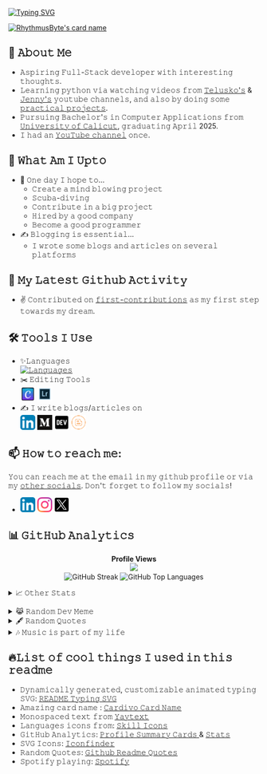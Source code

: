 <!--
Last Updated - 28/01/2024
Author - RhythmusByte 

If your intention is to obtain the source code of my profile readme, please follow and star this repository. You are free to use it but please give credits to the respective owners. 

Some of the elements used in this readme were created by some great developers. I didn't give any credits for them. If you have those links, please inform me.

 -->

[![Typing SVG](https://readme-typing-svg.demolab.com?font=Black+Ops+One&duration=5000&pause=800&color=00FF0A&center=true&vCenter=true&random=false&width=435&lines=Hi+there!+%F0%9F%91%8B;I'm+Akhil+Mahesh;A+beginner+%26+passionate+programmer;Enthusiastic+about;AI+%26+Emerging+Technologies;BTW%2C+Welcome+to+my+GH+profile)](https://git.io/typing-svg)

[![RhythmusByte's card name](https://cardivo.vercel.app/api?name=Akhil%20Mahesh&description=Aspiring%20Full-Stack%20Developer%20with%20a%20keen%20interest%20in%20Artificial%20Intelligence%20and%20emerging%20technologies.%20Trying%20to%20do%20better%20everyday.&image=https://avatars.githubusercontent.com/u/124284817?v=4&backgroundColor=%23ffffff&iconColor=%23000000&fontColor=%23000000&colorPattern=%23EB00014A&site=https://akhilmahesh.netlify.app&pattern=ticTacToe&opacity=0&instagram=@rhythmusbyte&linkedin=rhythmusbyte&github=RhythmusByte&twitter=@RhythmusByte)](https://akhilmahesh.netlify.app)

## 📖 𝙰𝚋𝚘𝚞𝚝 𝙼𝚎
- 𝙰𝚜𝚙𝚒𝚛𝚒𝚗𝚐 𝙵𝚞𝚕𝚕-𝚂𝚝𝚊𝚌𝚔 𝚍𝚎𝚟𝚎𝚕𝚘𝚙𝚎𝚛 𝚠𝚒𝚝𝚑 𝚒𝚗𝚝𝚎𝚛𝚎𝚜𝚝𝚒𝚗𝚐 𝚝𝚑𝚘𝚞𝚐𝚑𝚝𝚜.
- 𝙻𝚎𝚊𝚛𝚗𝚒𝚗𝚐 𝚙𝚢𝚝𝚑𝚘𝚗 𝚟𝚒𝚊 𝚠𝚊𝚝𝚌𝚑𝚒𝚗𝚐 𝚟𝚒𝚍𝚎𝚘𝚜 𝚏𝚛𝚘𝚖 [𝚃𝚎𝚕𝚞𝚜𝚔𝚘'𝚜](https://youtube.com/@Telusko?si=3qg5bpRowt8TysRu) & [𝙹𝚎𝚗𝚗𝚢'𝚜](https://youtube.com/@JennyslecturesCSIT?si=Oq9uF_boz2LWlSw1) 𝚢𝚘𝚞𝚝𝚞𝚋𝚎 𝚌𝚑𝚊𝚗𝚗𝚎𝚕𝚜, 𝚊𝚗𝚍 𝚊𝚕𝚜𝚘 𝚋𝚢 𝚍𝚘𝚒𝚗𝚐 𝚜𝚘𝚖𝚎 [𝚙𝚛𝚊𝚌𝚝𝚒𝚌𝚊𝚕 𝚙𝚛𝚘𝚓𝚎𝚌𝚝𝚜](https://github.com/practical-tutorials/project-based-learning).
- 𝙿𝚞𝚛𝚜𝚞𝚒𝚗𝚐 𝙱𝚊𝚌𝚑𝚎𝚕𝚘𝚛'𝚜 𝚒𝚗 𝙲𝚘𝚖𝚙𝚞𝚝𝚎𝚛 𝙰𝚙𝚙𝚕𝚒𝚌𝚊𝚝𝚒𝚘𝚗𝚜 𝚏𝚛𝚘𝚖 [𝚄𝚗𝚒𝚟𝚎𝚛𝚜𝚒𝚝𝚢 𝚘𝚏 𝙲𝚊𝚕𝚒𝚌𝚞𝚝](https://uoc.ac.in), 𝚐𝚛𝚊𝚍𝚞𝚊𝚝𝚒𝚗𝚐 𝙰𝚙𝚛𝚒𝚕 2025.
- 𝙸 𝚑𝚊𝚍 𝚊𝚗 [𝚈𝚘𝚞𝚃𝚞𝚋𝚎 𝚌𝚑𝚊𝚗𝚗𝚎𝚕](https://www.youtube.com/@alonephilic) 𝚘𝚗𝚌𝚎.

## 🤔 𝚆𝚑𝚊𝚝 𝙰𝚖 𝙸 𝚄𝚙𝚝𝚘 
- 🤞 𝙾𝚗𝚎 𝚍𝚊𝚢 𝙸 𝚑𝚘𝚙𝚎 𝚝𝚘...
	-  𝙲𝚛𝚎𝚊𝚝𝚎 𝚊 𝚖𝚒𝚗𝚍 𝚋𝚕𝚘𝚠𝚒𝚗𝚐 𝚙𝚛𝚘𝚓𝚎𝚌𝚝
	- 𝚂𝚌𝚞𝚋𝚊-𝚍𝚒𝚟𝚒𝚗𝚐
	- 𝙲𝚘𝚗𝚝𝚛𝚒𝚋𝚞𝚝𝚎 𝚒𝚗 𝚊 𝚋𝚒𝚐 𝚙𝚛𝚘𝚓𝚎𝚌𝚝
	- 𝙷𝚒𝚛𝚎𝚍 𝚋𝚢 𝚊 𝚐𝚘𝚘𝚍 𝚌𝚘𝚖𝚙𝚊𝚗𝚢
	- 𝙱𝚎𝚌𝚘𝚖𝚎 𝚊 𝚐𝚘𝚘𝚍 𝚙𝚛𝚘𝚐𝚛𝚊𝚖𝚖𝚎𝚛
- ✍️ 𝙱𝚕𝚘𝚐𝚐𝚒𝚗𝚐 𝚒𝚜 𝚎𝚜𝚜𝚎𝚗𝚝𝚒𝚊𝚕...
	- 𝙸 𝚠𝚛𝚘𝚝𝚎 𝚜𝚘𝚖𝚎 𝚋𝚕𝚘𝚐𝚜 𝚊𝚗𝚍 𝚊𝚛𝚝𝚒𝚌𝚕𝚎𝚜 𝚘𝚗 𝚜𝚎𝚟𝚎𝚛𝚊𝚕 𝚙𝚕𝚊𝚝𝚏𝚘𝚛𝚖𝚜

## 🚀 𝙼𝚢 𝙻𝚊𝚝𝚎𝚜𝚝 𝙶𝚒𝚝𝚑𝚞𝚋 𝙰𝚌𝚝𝚒𝚟𝚒𝚝𝚢
- ✌️ 𝙲𝚘𝚗𝚝𝚛𝚒𝚋𝚞𝚝𝚎𝚍 𝚘𝚗 [𝚏𝚒𝚛𝚜𝚝-𝚌𝚘𝚗𝚝𝚛𝚒𝚋𝚞𝚝𝚒𝚘𝚗𝚜](https://github.com/firstcontributions/first-contributions) 𝚊𝚜 𝚖𝚢 𝚏𝚒𝚛𝚜𝚝 𝚜𝚝𝚎𝚙 𝚝𝚘𝚠𝚊𝚛𝚍𝚜 𝚖𝚢 𝚍𝚛𝚎𝚊𝚖.
  
## 🛠️ 𝚃𝚘𝚘𝚕𝚜 𝙸 𝚄𝚜𝚎

- ✨𝙻𝚊𝚗𝚐𝚞𝚊𝚐𝚎𝚜 <br>
	 [![𝙻𝚊𝚗𝚐𝚞𝚊𝚐𝚎𝚜](https://skillicons.dev/icons?i=python,c,js,html,css)](https://akhilmahesh.netlify.app)
- ✂️ 𝙴𝚍𝚒𝚝𝚒𝚗𝚐 𝚃𝚘𝚘𝚕𝚜 <br> <img src="https://raw.githubusercontent.com/RhythmusByte/RhythmusByte/alone-patch/Images/Canva.svg" height="30px" weight="30px"> <img src="https://raw.githubusercontent.com/RhythmusByte/RhythmusByte/alone-patch/Images/Lightroom.svg" height="30px" weight="30px">
- ✍️ 𝙸 𝚠𝚛𝚒𝚝𝚎 𝚋𝚕𝚘𝚐𝚜/𝚊𝚛𝚝𝚒𝚌𝚕𝚎𝚜 𝚘𝚗 <br><img src="https://raw.githubusercontent.com/RhythmusByte/RhythmusByte/alone-patch/Images/LinkedIn.svg" height="30px" weight="30px"> <img src="https://raw.githubusercontent.com/RhythmusByte/RhythmusByte/alone-patch/Images/Medium.svg" height="30px" weight="30px"> <img src="https://raw.githubusercontent.com/RhythmusByte/RhythmusByte/alone-patch/Images/Dev.svg" height="30px" weight="30px"> <img src="https://raw.githubusercontent.com/RhythmusByte/RhythmusByte/alone-patch/Images/Blogger.svg" height="30px" weight="30px">
## 📫 𝙷𝚘𝚠 𝚝𝚘 𝚛𝚎𝚊𝚌𝚑 𝚖𝚎:
𝚈𝚘𝚞 𝚌𝚊𝚗 𝚛𝚎𝚊𝚌𝚑 𝚖𝚎 𝚊𝚝 𝚝𝚑𝚎 𝚎𝚖𝚊𝚒𝚕 𝚒𝚗 𝚖𝚢 𝚐𝚒𝚝𝚑𝚞𝚋 𝚙𝚛𝚘𝚏𝚒𝚕𝚎 𝚘𝚛 𝚟𝚒𝚊 𝚖𝚢 [𝚘𝚝𝚑𝚎𝚛 𝚜𝚘𝚌𝚒𝚊𝚕𝚜](https://rhythmusbytelinks.netlify.app). 𝙳𝚘𝚗'𝚝 𝚏𝚘𝚛𝚐𝚎𝚝 𝚝𝚘 𝚏𝚘𝚕𝚕𝚘𝚠 𝚖𝚢 𝚜𝚘𝚌𝚒𝚊𝚕𝚜!

- <a href="https://www.linkedin.com/in/rhythmusbyte"><img src="https://raw.githubusercontent.com/RhythmusByte/RhythmusByte/alone-patch/Images/LinkedIn.svg" height="30px" weight="30px"></a> <a href="https://instagram.com/rhythmusbyte"><img src="https://raw.githubusercontent.com/RhythmusByte/RhythmusByte/alone-patch/Images/Instagram.svg" height="30px" weight="30px"></a> <a href="https://twitter.com/RhythmusByte"><img src="https://raw.githubusercontent.com/RhythmusByte/RhythmusByte/alone-patch/Images/X.svg" height="30px" weight="30px"></a>

## 📊 𝙶𝚒𝚝𝙷𝚞𝚋 𝙰𝚗𝚊𝚕𝚢𝚝𝚒𝚌𝚜

<p align="center">
<b>Profile Views</b><br>
<img src="https://profile-counter.glitch.me/RhythmusByte/count.svg">
<br>
<img src="https://streak-stats.demolab.com?user=RhythmusByte&theme=dark&no-frame=false&no-bg=true&margin-w=4&date_format=j%20M%5B%20Y%5D" alt="GitHub Streak" />

<img src="https://github-readme-stats.vercel.app/api/top-langs/?username=RhythmusByte&theme=dark&no-frame=false&no-bg=true&margin-w=4&include_all_commits=true&count_private=true&layout=compact" alt="GitHub Top Languages">

<details>
  <summary>📈 𝙾𝚝𝚑𝚎𝚛 𝚂𝚝𝚊𝚝𝚜</summary>

<img src="http://github-profile-summary-cards.vercel.app/api/cards/profile-details?username=RhythmusByte&theme=merko" alt="GitHub Profile Summary Cards">

<img src="http://github-profile-summary-cards.vercel.app/api/cards/stats?username=RhythmusByte &theme=merko&no-frame=false&no-bg=true&margin-w=4" alt="GitHub Profile Summary Cards">

<br>

<img src="http://github-profile-summary-cards.vercel.app/api/cards/productive-time?username=RhythmusByte &theme=merko&no-frame=false&no-bg=true&margin-w=4&utcOffset=8" alt="GitHub Profile Summary Cards">

<img src="https://github-profile-trophy.vercel.app/?username=RhythmusByte&theme=merko&no-frame=false&no-bg=true&margin-w=4" alt="github trophies" /> 
</details>
</p>

<details>
<summary>😹 𝚁𝚊𝚗𝚍𝚘𝚖 𝙳𝚎𝚟 𝙼𝚎𝚖𝚎</summary>
<img src='https://randommeme-five.vercel.app/' style="height: 400px;"/>
</details>
<details>
<summary>🖋️ 𝚁𝚊𝚗𝚍𝚘𝚖 𝚀𝚞𝚘𝚝𝚎𝚜</summary>
<img src="https://quotes-github-readme.vercel.app/api?type=vertical&theme=dark" alt="Random Quotes">
</details>
<details>
	<summary>🎶 𝙼𝚞𝚜𝚒𝚌 𝚒𝚜 𝚙𝚊𝚛𝚝 𝚘𝚏 𝚖𝚢 𝚕𝚒𝚏𝚎</summary>
 <a href="https://spotify-github-profile.vercel.app/api/view?uid=31gvkj7oelt5axfiwpjew4l6gcwi&redirect=true"><img src="https://spotify-github-profile.vercel.app/api/view?uid=31gvkj7oelt5axfiwpjew4l6gcwi&cover_image=true&theme=novatorem&show_offline=false&background_color=121212&interchange=true&bar_color=53b14f&bar_color_cover=false" alt="spotify"></a>
	
</details>

## 🔥𝙻𝚒𝚜𝚝 𝚘𝚏 𝚌𝚘𝚘𝚕 𝚝𝚑𝚒𝚗𝚐𝚜 𝙸 𝚞𝚜𝚎𝚍 𝚒𝚗 𝚝𝚑𝚒𝚜 𝚛𝚎𝚊𝚍𝚖𝚎

- 𝙳𝚢𝚗𝚊𝚖𝚒𝚌𝚊𝚕𝚕𝚢 𝚐𝚎𝚗𝚎𝚛𝚊𝚝𝚎𝚍, 𝚌𝚞𝚜𝚝𝚘𝚖𝚒𝚣𝚊𝚋𝚕𝚎 𝚊𝚗𝚒𝚖𝚊𝚝𝚎𝚍 𝚝𝚢𝚙𝚒𝚗𝚐 𝚂𝚅𝙶: [𝚁𝙴𝙰𝙳𝙼𝙴 𝚃𝚢𝚙𝚒𝚗𝚐 𝚂𝚅𝙶](https://github.com/DenverCoder1/readme-typing-svg?tab=readme-ov-file)
- 𝙰𝚖𝚊𝚣𝚒𝚗𝚐 𝚌𝚊𝚛𝚍 𝚗𝚊𝚖𝚎 : [𝙲𝚊𝚛𝚍𝚒𝚟𝚘 𝙲𝚊𝚛𝚍 𝙽𝚊𝚖𝚎](https://github.com/satyawikananda/cardivo)
- 𝙼𝚘𝚗𝚘𝚜𝚙𝚊𝚌𝚎𝚍 𝚝𝚎𝚡𝚝 𝚏𝚛𝚘𝚖 [𝚈𝚊𝚢𝚝𝚎𝚡𝚝](https://yaytext.com/monospace)
- 𝙻𝚊𝚗𝚐𝚞𝚊𝚐𝚎𝚜 𝚒𝚌𝚘𝚗𝚜 𝚏𝚛𝚘𝚖: [𝚂𝚔𝚒𝚕𝚕 𝙸𝚌𝚘𝚗𝚜](https://github.com/tandpfun/skill-icons)
- 𝙶𝚒𝚝𝙷𝚞𝚋 𝙰𝚗𝚊𝚕𝚢𝚝𝚒𝚌𝚜: [𝙿𝚛𝚘𝚏𝚒𝚕𝚎 𝚂𝚞𝚖𝚖𝚊𝚛𝚢 𝙲𝚊𝚛𝚍𝚜
](https://github-profile-summary-cards.vercel.app/demo.html) & [𝚂𝚝𝚊𝚝𝚜](https://github.com/anuraghazra/github-readme-stats)
- 𝚂𝚅𝙶 𝙸𝚌𝚘𝚗𝚜: [𝙸𝚌𝚘𝚗𝚏𝚒𝚗𝚍𝚎𝚛](https://www.iconfinder.com)
- 𝚁𝚊𝚗𝚍𝚘𝚖 𝚀𝚞𝚘𝚝𝚎𝚜: [𝙶𝚒𝚝𝚑𝚞𝚋 𝚁𝚎𝚊𝚍𝚖𝚎 𝚀𝚞𝚘𝚝𝚎𝚜](https://github.com/PiyushSuthar/github-readme-quotes?tab=readme-ov-file)
- 𝚂𝚙𝚘𝚝𝚒𝚏𝚢 𝚙𝚕𝚊𝚢𝚒𝚗𝚐: [𝚂𝚙𝚘𝚝𝚒𝚏𝚢](https://github.com/kittinan/spotify-github-profile?tab=readme-ov-file)


<!-- last used 28/01/2024


 <div align='center'> 
 <a href="https://akhilmahesh.netlify.app">
 <img src="https://readme-typing-svg.demolab.com?font=Rubik+Doodle+Shadow&size=26&duration=3000&pause=1000&color=00F716&center=true&vCenter=true&random=false&width=435&lines=Welcome+guys;I'm+Akhil+Mahesh;A+beginner+programmer;+Enthusiast+in;Artificial+Intelligence" alt="Typing SVG" /></a>
 </a>
 </div>


 
<div align="center">
    <a href="https://akhilmahesh.netlify.app">
        <img src="https://media.giphy.com/media/f3iwJFOVOwuy7K6FFw/giphy.gif" width="100%" alt="Gif">
    </a>
</div>

---

## ✨ About Me:

![RhythmusByte's card name](https://cardivo.vercel.app/api?name=Akhil%20Mahesh&description=Aspiring%20Full-Stack%20Developer%20with%20a%20passion%20for%20Artificial%20Intelligence.%20Continuous%20learner%20with%20a%20strong%20focus%20on%20improving%20coding%20skills&image=https://avatars.githubusercontent.com/u/124284817?v=4&backgroundColor=%23ffffff&iconColor=%23000000&fontColor=%23000000&colorPattern=%23EB00014A&site=https://akhilmahesh.netlify.app&pattern=ticTacToe&opacity=0&instagram=@rhythmusbyte&linkedin=rhythmusbyte&github=RhythmusByte&twitter=@RhythmusByte)

🎀 I'm Akhil Mahesh, a passionate beginner with a strong interest in **Artificial Intelligence**. I aspire to become a successful **Full Stack Developer** in the future. I believe in continuous learning and strive to improve my coding skills every day. Currently pursuing my Bachelor's in **Computer Applications (BCA)**.

👨‍💻 Contributed on [first-contributions](https://github.com/firstcontributions/first-contributions) as my first step towards my dream.
    
🌠  My mission is to create something unique and innovative, pushing the boundaries of what's been done before. I believe in being happy and finding fulfillment in my work and personal life.
    
📌 I'm seeking for assistance who can help me to achieve my dream. I'm open to collaborate with anyone who wants to learn and share knowledge with me. You can always [contact me](https://rhythmusbytelinks.netlify.app).
    
🌟 I've created some small personal projects, you can <a href="#project">check that out</a>. All of them were fully coded using only an Android Smartphone.

✍️ I've published some articles on
[Blogger](https://rhythmusbyte.blogspot.com) , [Medium](https://medium.com/@rhythmusbyte), [LinkedIn](https://www.linkedin.com/in/rhythmusbyte) and [Dev.to](https://dev.to/rhythmusbyte) about **Journey of my projects and knowledge**.

😝 Fun Fact: Reason behind naming **RhythmusByte** was just my love towards music and passion towards programming. Rhythm-us-Byte you can see that when we split the name like this. Rhythm stands for music and Byte stands for programming.

---

## 👨‍💻 Tech Stack

<div align='center'>
<h4>⌨️ Languages</h4>

[![My Skills](https://skillicons.dev/icons?i=python,c,js,html,css)](https://akhilmahesh.netlify.app)

<img src="https://img.shields.io/badge/Python-%233776AB.svg?style=plastic&amp;logo=python&amp;logoColor=white" alt="Python">

<img src="https://img.shields.io/badge/C-%2300599C.svg?style=plastic&amp;logo=c&amp;logoColor=white" alt="C">

<img src="https://img.shields.io/badge/html5-%23E34F26.svg?style=plastic&amp;logo=html5&amp;logoColor=white" alt="HTML5">
<img src="https://img.shields.io/badge/css3-%231572B6.svg?style=plastic&amp;logo=css3&amp;logoColor=white" alt="CSS">
<img src="https://img.shields.io/badge/javascript-%23323330.svg?style=plastic&amp;logo=javascript&amp;logoColor=%23F7DF1E" alt="JavaScript">

<h4>🖌️ Design Tools</h4>

<a href='https://lightroom.adobe.com'><img src="https://img.shields.io/badge/Adobe%20Lightroom-31A8FF.svg?style=plastic&amp;logo=Adobe%20Lightroom&amp;logoColor=white" alt="Adobe Lightroom"></a>
<a href='https://www.canva.com'><img src="https://img.shields.io/badge/Canva-%2300C4CC.svg?style=plastic&amp;logo=Canva&amp;logoColor=white" alt="Canva"></a>

<h2 id="project">👨‍💻 Projects</h2>

``
These are some personal projects
``
  
<a href="https://github.com/RhythmusByte/Personal-Website">Portfolio Website</a> <br>
<a href="https://github.com/RhythmusByte/Quote-Generator">Quote Generator</a> <br>
<a href="https://github.com/RhythmusByte/LinkTree" target="_blank">Link Tree Website</a>

</div>

<h2 id="contact">☎️ Get in Touch</h2>

<p align="center">
 
<a href="https://www.linkedin.com/in/rhythmusbyte">
  <img src="https://img.shields.io/badge/LinkedIn-0077B5.svg?style=plastic&logo=linkedin&logoColor=white" alt="LinkedIn">
</a>

<a href="https://github.com/RhythmusByte">
  <img src="https://img.shields.io/badge/GitHub-%23181717.svg?style=plastic&logo=github&logoColor=white" alt="GitHub">
</a>

<a href="https://instagram.com/rhythmusbyte">
  <img src="https://img.shields.io/badge/Instagram-%23E4405F.svg?style=plastic&logo=instagram&logoColor=white" alt="Instagram">
</a>

<a href="https://www.youtube.com/@alonephilic">
  <img src="https://img.shields.io/badge/YouTube-%23FF0000.svg?style=plastic&logo=youtube&logoColor=white" alt="YouTube">
</a>

<a href="https://medium.com/@rhythmusbyte">
  <img src="https://img.shields.io/badge/Medium-%2312100E.svg?style=plastic&logo=medium&logoColor=white" alt="Medium">
</a>

<a href="https://rhythmusbyte.blogspot.com">
  <img src="https://img.shields.io/badge/Blogger-%23FF5722.svg?style=plastic&logo=blogger&logoColor=white" alt="Blogger">
</a>

<a href="https://dev.to/rhythmusbyte">
  <img src="https://img.shields.io/badge/Dev.to-%230A0A0A.svg?style=plastic&logo=dev.to&logoColor=white" alt="Dev.to">
</a>

<a href="https://rhythmusbytelinks.netlify.app">
  <img src="https://img.shields.io/badge/Link%20Tree-%2303A87C.svg?style=plastic&logo=linktree&logoColor=white" alt="Link Tree">
</a>

<a href="https://akhilmahesh.netlify.app">
  <img src="https://img.shields.io/badge/Portfolio-%23000000.svg?style=plastic&logo=Proton&logoColor=white" alt="Portfolio">
</a>

<a href="https://discordapp.com/users/AlonePhilic#3228">
  <img src="https://img.shields.io/badge/Discord-%237289DA.svg?style=plastic&logo=discord&logoColor=white" alt="Discord">
</a>

<a href="https://twitter.com/RhythmusByte">
  <img src="https://img.shields.io/badge/RhythmusByte-%23000000.svg?style=plastic&logo=X&logoColor=white" alt="X">
</a>

<a href="mailto:AkhilMahesh@proton.me">
  <img src="https://img.shields.io/badge/Email-%23FF5722.svg?style=plastic&logo=gmail&logoColor=white" alt="Email">
</a>

</p>

<h2>📊 GitHub Stats</h2>

<p align="center">Profile View Count</p>

<p align="center">
<img src="https://profile-counter.glitch.me/RhythmusByte/count.svg" width="50%" alt="Profile visitor counter">

<img src="http://github-profile-summary-cards.vercel.app/api/cards/profile-details?username=RhythmusByte&theme=tokyonight" alt="GitHub Profile Summary Cards">
</p>

<p align="center">
<img src="https://streak-stats.demolab.com?user=RhythmusByte&theme=tokyonight&no-frame=false&no-bg=true&margin-w=4&date_format=j%20M%5B%20Y%5D" alt="GitHub Streak" />

<br>

<img src="https://github-readme-stats.vercel.app/api/top-langs/?username=RhythmusByte&theme=tokyonight&no-frame=false&no-bg=true&margin-w=4&include_all_commits=true&count_private=true&layout=compact" alt="GitHub Top Languages">

<br>

<img src="http://github-profile-summary-cards.vercel.app/api/cards/stats?username=RhythmusByte &theme=tokyonight&no-frame=false&no-bg=true&margin-w=4" alt="GitHub Profile Summary Cards">

<br>

<img src="http://github-profile-summary-cards.vercel.app/api/cards/productive-time?username=RhythmusByte &theme=tokyonight&no-frame=false&no-bg=true&margin-w=4&utcOffset=8" alt="GitHub Profile Summary Cards">

<br>

<img src="https://github-profile-trophy.vercel.app/?username=RhythmusByte&theme=tokyonight&no-frame=false&no-bg=true&margin-w=4" alt="github trophies" />
</p>

---

-->
